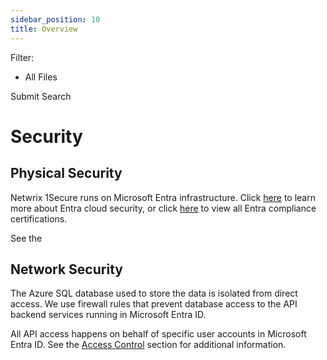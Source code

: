 ```yaml
---
sidebar_position: 10
title: Overview
---
```


Filter: 

* All Files

Submit Search

# Security

## Physical Security

Netwrix 1Secure runs on Microsoft Entra infrastructure. Click [here](https://azure.microsoft.com/en-us/overview/trusted-cloud/ "here") to learn more about Entra cloud security, or click [here](https://azure.microsoft.com/en-us/overview/trusted-cloud/compliance/ "here") to view all Entra compliance certifications.

See the

## Network Security

The Azure SQL database used to store the data is isolated from direct access. We use firewall rules that prevent database access to the API backend services running in Microsoft Entra ID.

All API access happens on behalf of specific user accounts in Microsoft Entra ID. See the [Access Control](AccessControl "Access Control") section for additional information.